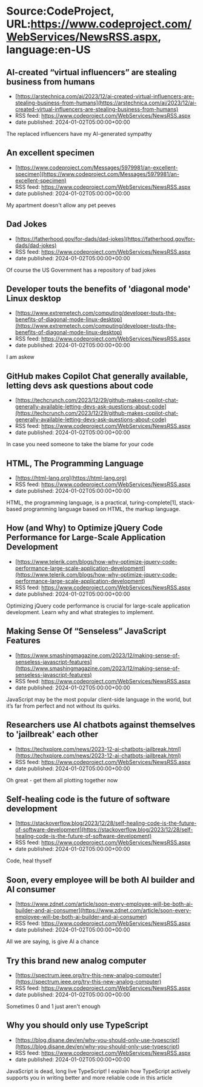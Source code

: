 # Source:CodeProject, URL:https://www.codeproject.com/WebServices/NewsRSS.aspx, language:en-US

## AI-created “virtual influencers” are stealing business from humans
 - [https://arstechnica.com/ai/2023/12/ai-created-virtual-influencers-are-stealing-business-from-humans](https://arstechnica.com/ai/2023/12/ai-created-virtual-influencers-are-stealing-business-from-humans)
 - RSS feed: https://www.codeproject.com/WebServices/NewsRSS.aspx
 - date published: 2024-01-02T05:00:00+00:00

The replaced influencers have my AI-generated sympathy

## An excellent specimen
 - [https://www.codeproject.com/Messages/5979981/an-excellent-specimen](https://www.codeproject.com/Messages/5979981/an-excellent-specimen)
 - RSS feed: https://www.codeproject.com/WebServices/NewsRSS.aspx
 - date published: 2024-01-02T05:00:00+00:00

My apartment doesn't allow any pet peeves

## Dad Jokes
 - [https://fatherhood.gov/for-dads/dad-jokes](https://fatherhood.gov/for-dads/dad-jokes)
 - RSS feed: https://www.codeproject.com/WebServices/NewsRSS.aspx
 - date published: 2024-01-02T05:00:00+00:00

Of course the US Government has a repository of bad jokes

## Developer touts the benefits of 'diagonal mode' Linux desktop
 - [https://www.extremetech.com/computing/developer-touts-the-benefits-of-diagonal-mode-linux-desktop](https://www.extremetech.com/computing/developer-touts-the-benefits-of-diagonal-mode-linux-desktop)
 - RSS feed: https://www.codeproject.com/WebServices/NewsRSS.aspx
 - date published: 2024-01-02T05:00:00+00:00

I am askew

## GitHub makes Copilot Chat generally available, letting devs ask questions about code
 - [https://techcrunch.com/2023/12/29/github-makes-copilot-chat-generally-available-letting-devs-ask-questions-about-code](https://techcrunch.com/2023/12/29/github-makes-copilot-chat-generally-available-letting-devs-ask-questions-about-code)
 - RSS feed: https://www.codeproject.com/WebServices/NewsRSS.aspx
 - date published: 2024-01-02T05:00:00+00:00

In case you need someone to take the blame for your code

## HTML, The Programming Language
 - [https://html-lang.org](https://html-lang.org)
 - RSS feed: https://www.codeproject.com/WebServices/NewsRSS.aspx
 - date published: 2024-01-02T05:00:00+00:00

HTML, the programming language, is a practical, turing-complete[1], stack-based programming language based on HTML, the markup language.

## How (and Why) to Optimize jQuery Code Performance for Large-Scale Application Development
 - [https://www.telerik.com/blogs/how-why-optimize-jquery-code-performance-large-scale-application-development](https://www.telerik.com/blogs/how-why-optimize-jquery-code-performance-large-scale-application-development)
 - RSS feed: https://www.codeproject.com/WebServices/NewsRSS.aspx
 - date published: 2024-01-02T05:00:00+00:00

Optimizing jQuery code performance is crucial for large-scale application development. Learn why and what strategies to implement.

## Making Sense Of “Senseless” JavaScript Features
 - [https://www.smashingmagazine.com/2023/12/making-sense-of-senseless-javascript-features](https://www.smashingmagazine.com/2023/12/making-sense-of-senseless-javascript-features)
 - RSS feed: https://www.codeproject.com/WebServices/NewsRSS.aspx
 - date published: 2024-01-02T05:00:00+00:00

JavaScript may be the most popular client-side language in the world, but it’s far from perfect and not without its quirks.

## Researchers use AI chatbots against themselves to 'jailbreak' each other
 - [https://techxplore.com/news/2023-12-ai-chatbots-jailbreak.html](https://techxplore.com/news/2023-12-ai-chatbots-jailbreak.html)
 - RSS feed: https://www.codeproject.com/WebServices/NewsRSS.aspx
 - date published: 2024-01-02T05:00:00+00:00

Oh great - get them all plotting together now

## Self-healing code is the future of software development
 - [https://stackoverflow.blog/2023/12/28/self-healing-code-is-the-future-of-software-development](https://stackoverflow.blog/2023/12/28/self-healing-code-is-the-future-of-software-development)
 - RSS feed: https://www.codeproject.com/WebServices/NewsRSS.aspx
 - date published: 2024-01-02T05:00:00+00:00

Code, heal thyself

## Soon, every employee will be both AI builder and AI consumer
 - [https://www.zdnet.com/article/soon-every-employee-will-be-both-ai-builder-and-ai-consumer](https://www.zdnet.com/article/soon-every-employee-will-be-both-ai-builder-and-ai-consumer)
 - RSS feed: https://www.codeproject.com/WebServices/NewsRSS.aspx
 - date published: 2024-01-02T05:00:00+00:00

All we are saying, is give AI a chance

## Try this brand new analog computer
 - [https://spectrum.ieee.org/try-this-new-analog-computer](https://spectrum.ieee.org/try-this-new-analog-computer)
 - RSS feed: https://www.codeproject.com/WebServices/NewsRSS.aspx
 - date published: 2024-01-02T05:00:00+00:00

Sometimes 0 and 1 just aren't enough

## Why you should only use TypeScript
 - [https://blog.disane.dev/en/why-you-should-only-use-typescript](https://blog.disane.dev/en/why-you-should-only-use-typescript)
 - RSS feed: https://www.codeproject.com/WebServices/NewsRSS.aspx
 - date published: 2024-01-02T05:00:00+00:00

JavaScript is dead, long live TypeScript! I explain how TypeScript actively supports you in writing better and more reliable code in this article

